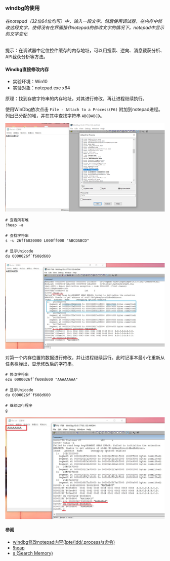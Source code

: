 ### windbg的使用

###### 在notepad（32位64位均可）中，输入一段文字。然后使用调试器，在内存中修改这段文字。使得没有在界面操作notepad的修改文字的情况下。notepad中显示的文字变化

提示：在调试器中定位控件缓存的内存地址，可以用搜索、逆向、消息截获分析、API截获分析等方法。

#### Windbg直接修改内存

- 实验环境：Win10
- 实验对象：notepad.exe x64

原理：找到存放字符串的内存地址，对其进行修改，再让进程继续执行。

使用WinDbg依次点击 `File - Attach to a Process(F6)` 附加到notepad进程。列出已分配的堆，并在其中查找字符串 `ABCDABCD`。

![](attach.png)

```
# 查看所有堆
!heap -a

# 查找字符串
s -u 26ff6020000 L000ff000 "ABCDABCD"

# 显示Unicode
du 0000026f`f608d600
```

![](attach.jpg)

对第一个内存位置的数据进行修改，并让进程继续运行。此时记事本最小化重新从任务栏弹出，显示修改后的字符串。

```
# 修改字符串
ezu 0000026f`f608d600 "AAAAAAAA"

# 显示Unicode
du 0000026f`f608d600

# 继续运行程序
g
```

![](ezu.jpg)

#### 参阅
- [windbg修改notepad内容(!pte/!dd/.process/s命令)](https://blog.csdn.net/lixiangminghate/article/details/53086667)
- [!heap](https://docs.microsoft.com/en-us/windows-hardware/drivers/debugger/-heap)
- [s (Search Memory)](https://docs.microsoft.com/en-us/windows-hardware/drivers/debugger/s--search-memory-)

  